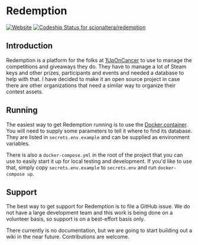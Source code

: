 # Redemption
[![Website](https://img.shields.io/website/https/redemption.bonevm.com.svg?label=game "Website")](https://redemption.bonevm.com)
[![Codeship Status for scionaltera/redemption](https://img.shields.io/codeship/d9773320-5bde-0135-1e8a-762f064b5c19/master.svg)](https://codeship.com/projects/237681)  
## Introduction
Redemption is a platform for the folks at [1UpOnCancer](https://1uponcancer.org) to use to manage the competitions and giveaways they do. They have to manage a lot of Steam keys and other prizes, participants and events and needed a database to help with that. I have decided to make it an open source project in case there are other organizations that need a similar way to organize their contest assets.

## Running
The easiest way to get Redemption running is to use the [Docker container](https://hub.docker.com/r/scionaltera/redemption/). You will need to supply some parameters to tell it where to find its database. They are listed in `secrets.env.example` and can be supplied as environment variables.

There is also a `docker-compose.yml` in the root of the project that you can use to easily start it up for local testing and development. If you'd like to use that, simply copy `secrets.env.example` to `secrets.env` and run `docker-compose up`.

## Support
The best way to get support for Redemption is to file a GitHub issue. We do not have a large development team and this work is being done on a volunteer basis, so support is on a best-effort basis only.

There currently is no documentation, but we are going to start building out a wiki in the near future. Contributions are welcome.
